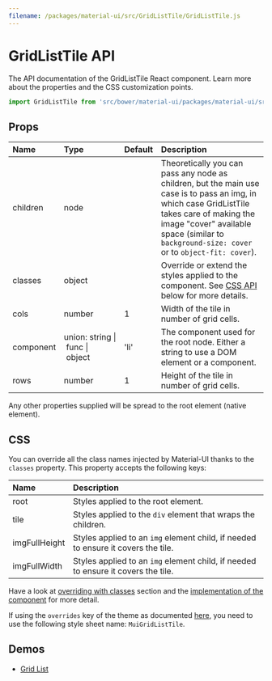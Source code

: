 ```yaml
---
filename: /packages/material-ui/src/GridListTile/GridListTile.js
---
```


<!--- This documentation is automatically generated, do not try to edit it. -->

# GridListTile API

<p class="description">The API documentation of the GridListTile React component. Learn more about the properties and the CSS customization points.</p>

```js
import GridListTile from 'src/bower/material-ui/packages/material-ui/src/GridListTile';
```



## Props

| Name | Type | Default | Description |
|:-----|:-----|:--------|:------------|
| <span class="prop-name">children</span> | <span class="prop-type">node</span> |   | Theoretically you can pass any node as children, but the main use case is to pass an img, in which case GridListTile takes care of making the image "cover" available space (similar to `background-size: cover` or to `object-fit: cover`). |
| <span class="prop-name">classes</span> | <span class="prop-type">object</span> |   | Override or extend the styles applied to the component. See [CSS API](#css-api) below for more details. |
| <span class="prop-name">cols</span> | <span class="prop-type">number</span> | <span class="prop-default">1</span> | Width of the tile in number of grid cells. |
| <span class="prop-name">component</span> | <span class="prop-type">union:&nbsp;string&nbsp;&#124;<br>&nbsp;func&nbsp;&#124;<br>&nbsp;object<br></span> | <span class="prop-default">'li'</span> | The component used for the root node. Either a string to use a DOM element or a component. |
| <span class="prop-name">rows</span> | <span class="prop-type">number</span> | <span class="prop-default">1</span> | Height of the tile in number of grid cells. |

Any other properties supplied will be spread to the root element (native element).

## CSS

You can override all the class names injected by Material-UI thanks to the `classes` property.
This property accepts the following keys:


| Name | Description |
|:-----|:------------|
| <span class="prop-name">root</span> | Styles applied to the root element.
| <span class="prop-name">tile</span> | Styles applied to the `div` element that wraps the children.
| <span class="prop-name">imgFullHeight</span> | Styles applied to an `img` element child, if needed to ensure it covers the tile.
| <span class="prop-name">imgFullWidth</span> | Styles applied to an `img` element child, if needed to ensure it covers the tile.

Have a look at [overriding with classes](/customization/overrides/#overriding-with-classes) section
and the [implementation of the component](https://github.com/mui-org/material-ui/tree/master/packages/material-ui/src/GridListTile/GridListTile.js)
for more detail.

If using the `overrides` key of the theme as documented
[here](/customization/themes/#customizing-all-instances-of-a-component-type),
you need to use the following style sheet name: `MuiGridListTile`.

## Demos

- [Grid List](/demos/grid-list/)

